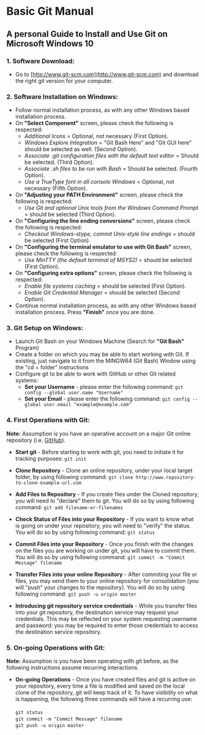 # Basic Git Manual

## A personal Guide to Install and Use Git on Microsoft Windows 10

### 1. Software Download:

* Go to [http://www.git-scm.com](http://www.git-scm.com) and download the right git version for your computer.

### 2. Software Installation on Windows:

* Follow normal installation process, as with any other Windows based installation process.
* On **"Select Component"** screen, please check the following is respected:
    * *Additional Icons* = Optional, not necessary (First Option).
    * *Windows Explore Integration* = "Git Bash Here" and "Git GUI here" should be selected as well. (Second Option).
    * *Associate .git configuration files with the default text editor* = Should be selected. (Third Option).
    * *Associate .sh files to be run with Bash* = Should be selected. (Fourth Option).
    * *Use a TrueType font in all console Windows* = Optional, not necessary (Fifth Option).
* On **"Adjusting your PATH Environment"** screen, please check the following is respected:
    * *Use Git and optional Unix tools from the Windows Command Prompt* = should be selected (Third Option).
* On **"Configuring the line ending conversions"** screen, please check the following is respected:
    * *Checkout Windows-stype, commit Unix-style line endings* = should be selected (First Option).
* On **"Configuring the terminal emulator to use with Git Bash"** screen, please check the following is respected:
    * *Use MinTTY (the default terminal of MSYS2)* = should be selected (First Option).
* On **"Configuring extra options"** screen, please check the following is respected:
    * *Enable file systems caching* = should be selected (First Option).
    * *Enable Git Credential Manager* = should be selected (Second Option).
* Continue normal installation process, as with any other Windows based installation process. Press **"Finish"** once you are done.

### 3. Git Setup on Windows:

* Launch Git Bash on your Windows Machine (Search for **"Git Bash"** Program)
* Create a folder on which you may be able to start working with Git. If existing, just navigate to it from the MINGW64 (Git Bash) Window using the "cd + folder" instructions
* Configure git to be able to work with GitHub or other Git related systems:
    * **Set your Username** - please enter the following command:
    ```git config --global user.name "Username"``` 
    * **Set your Email** - please enter the following command:
    ```git config --global user.email "example@example.com"``` 

### 4. First Operations with Git:

**Note:** Assumption is you have an operative account on a major Git online repository (i.e. [GitHub](http://www.github.com)).

* **Start git** - Before starting to work with git, you need to initiate it for tracking purposes:
    ```git init```

* **Clone Repository** - Clone an online repository, under your local target folder, by using following command:
    ```git clone http://www.repository-to-clone-example-url.com```

* **Add Files to Repository** - If you create files under the Cloned repository, you will need to "declare" them to git. You will do so by using following command:
    ```git add filename-or-filenames```
* **Check Status of Files into your Repository** - If you want to know what is going on under your repository, you will need to "verify" the status. You will do so by using following command:
    ```git status```
* **Commit Files into your Repository** - Once you finish with the changes on the files you are working on under git, you will have to commit them. You will do so by using following command:
    ```git commit -m "Commit Message" filename```
* **Transfer Files into your online Repository** - After commiting your file or files, you may send them to your online repository for consolidation (you will "push" your changes to the repository). You will do so by using following command:
    ```git push -u origin master```
* **Introducing git repository service credentials** - While you transfer files into your git repository, the destination service may request your credentials. This may be reflected on your system requesting username and password: you may be required to enter those credentials to access the destination service repository.

### 5. On-going Operations with Git:

**Note:** Assumption is you have been operating with git before, as the following instructions assume recurring interactions.

* **On-going Operations** - Once you have created files and git is active on your repository, every time a file is modified and saved on the local clone of the repository, git will keep track of it. To have visibility on what is happening, the following three commands will have a recurring use:<br><br>
    ```git status```<br>
    ```git commit -m "Commit Message" filename```<br>
    ```git push -u origin master```
